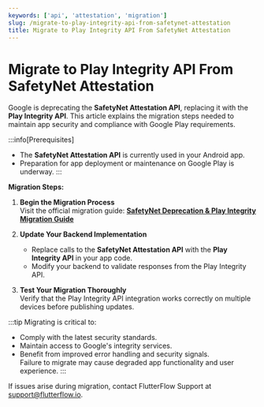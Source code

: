 ```yaml
---
keywords: ['api', 'attestation', 'migration']
slug: /migrate-to-play-integrity-api-from-safetynet-attestation
title: Migrate to Play Integrity API From SafetyNet Attestation
---
```


# Migrate to Play Integrity API From SafetyNet Attestation

Google is deprecating the **SafetyNet Attestation API**, replacing it with the **Play Integrity API**. This article explains the migration steps needed to maintain app security and compliance with Google Play requirements.

:::info[Prerequisites]
- The **SafetyNet Attestation API** is currently used in your Android app.
- Preparation for app deployment or maintenance on Google Play is underway.
:::

**Migration Steps:**

1. **Begin the Migration Process**  
   Visit the official migration guide: **[SafetyNet Deprecation & Play Integrity Migration Guide](https://developer.android.com/google/play/integrity/migrate)**

2. **Update Your Backend Implementation**  
   - Replace calls to the **SafetyNet Attestation API** with the **Play Integrity API** in your app code.  
   - Modify your backend to validate responses from the Play Integrity API.

3. **Test Your Migration Thoroughly**  
   Verify that the Play Integrity API integration works correctly on multiple devices before publishing updates.

:::tip
Migrating is critical to:  
- Comply with the latest security standards.  
- Maintain access to Google's integrity services.  
- Benefit from improved error handling and security signals.  
Failure to migrate may cause degraded app functionality and user experience.
:::

If issues arise during migration, contact FlutterFlow Support at [support@flutterflow.io](mailto:support@flutterflow.io).
